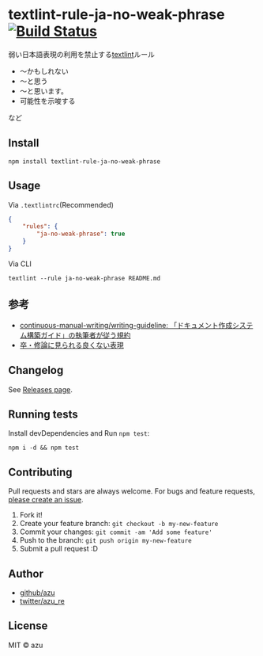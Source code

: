 # textlint-rule-ja-no-weak-phrase [![Build Status](https://travis-ci.org/textlint-ja/textlint-rule-ja-no-weak-phrase.svg?branch=master)](https://travis-ci.org/textlint-ja/textlint-rule-ja-no-weak-phrase)

弱い日本語表現の利用を禁止する[textlint](http://textlint.github.io/ "textlint")ルール

- 〜かもしれない
- 〜と思う
- 〜と思います。
- 可能性を示唆する

など

## Install

    npm install textlint-rule-ja-no-weak-phrase

## Usage

Via `.textlintrc`(Recommended)

```json
{
    "rules": {
        "ja-no-weak-phrase": true
    }
}
```

Via CLI

```
textlint --rule ja-no-weak-phrase README.md
```

## 参考

- [continuous-manual-writing/writing-guideline: 「ドキュメント作成システム構築ガイド」の執筆者が従う規約](https://github.com/continuous-manual-writing/writing-guideline "continuous-manual-writing/writing-guideline: 「ドキュメント作成システム構築ガイド」の執筆者が従う規約")
- [卒・修論に見られる良くない表現](https://www.sci.hokudai.ac.jp/~minobe/class/bad_expressions.htm "卒・修論に見られる良くない表現")

## Changelog

See [Releases page](https://github.com/textlint-ja/textlint-rule-ja-no-weak-phrase/releases).

## Running tests

Install devDependencies and Run `npm test`:

    npm i -d && npm test

## Contributing

Pull requests and stars are always welcome.
For bugs and feature requests, [please create an issue](https://github.com/textlint-ja/textlint-rule-ja-no-weak-phrase/issues).

1. Fork it!
2. Create your feature branch: `git checkout -b my-new-feature`
3. Commit your changes: `git commit -am 'Add some feature'`
4. Push to the branch: `git push origin my-new-feature`
5. Submit a pull request :D

## Author

- [github/azu](https://github.com/azu)
- [twitter/azu_re](http://twitter.com/azu_re)

## License

MIT © azu
